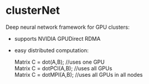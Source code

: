 clusterNet
==============

Deep neural network framework for GPU clusters:

- supports NVIDIA GPUDirect RDMA
- easy distributed computation:

	Matrix C = dot(A,B); 	//uses one GPU  
	Matrix C = dotPCI(A,B); //uses all GPUs  
	Matrix C = dotMPI(A,B); //uses all GPUs in all nodes  
